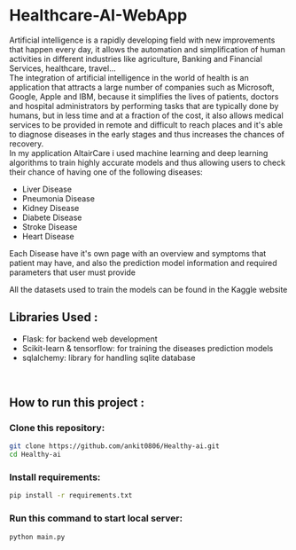 # Healthcare-AI-WebApp


Artificial intelligence is a rapidly developing field with new improvements that happen every day, it allows the automation and simplification of human activities in different industries like agriculture, Banking and Financial Services, healthcare, travel...
<br>
The integration of artificial intelligence in the world of health is an application that attracts a large number of companies such as Microsoft, Google, Apple and IBM, because it simplifies the lives of patients, doctors and hospital administrators by performing tasks that are typically done by humans, but in less time and at a fraction of the cost, it also allows medical services to be provided in remote and difficult to reach places and it's able to diagnose diseases in the early stages and thus increases the chances of recovery. 
<br>
In my application AltairCare i used machine learning and deep learning algorithms to train highly accurate models and thus allowing users to check their chance of having one of the following diseases:
<ul>
  <li>Liver Disease</li>
  <li>Pneumonia Disease</li>
  <li>Kidney Disease</li>
  <li>Diabete Disease</li>
  <li>Stroke Disease</li>
  <li>Heart Disease</li>
</ul>


Each Disease have it's own page with an overview and symptoms that patient may have, and also the prediction model information and required parameters that user must provide

All the datasets used to train the models can be found in the Kaggle website

<h2> Libraries Used : </h2>
<ul>
  <li>Flask: for backend web development </li>
  <li>Scikit-learn & tensorflow: for training the diseases prediction models </li>
  <li>sqlalchemy: library for handling sqlite database </li>
</ul>
<br/>
<h2> How to run this project : </h2>
<h3>Clone this repository: </h3>


```sh
git clone https://github.com/ankit0806/Healthy-ai.git
cd Healthy-ai
```


<h3>Install requirements: </h3>


```sh
pip install -r requirements.txt
```


<h3>Run this command to start local server: </h3>


```sh
python main.py
```





